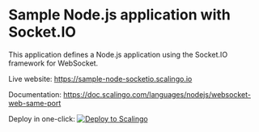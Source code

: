 # Sample Node.js application with Socket.IO

This application defines a Node.js application using the Socket.IO framework for WebSocket.

Live website: https://sample-node-socketio.scalingo.io

Documentation: https://doc.scalingo.com/languages/nodejs/websocket-web-same-port

Deploy in one-click: [![Deploy to Scalingo](https://cdn.scalingo.com/deploy/button.svg)](https://my.scalingo.com/deploy)
